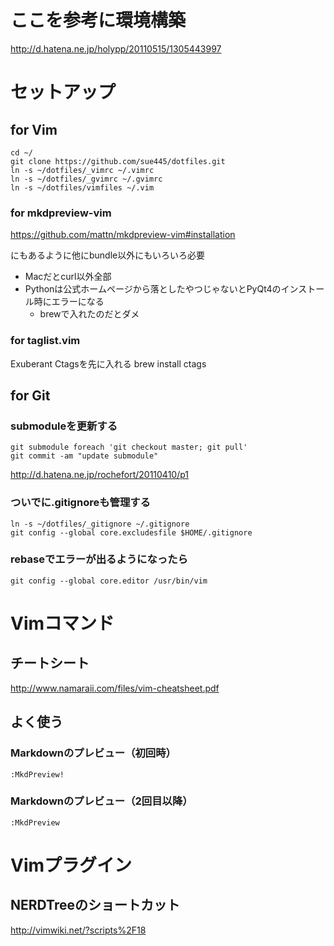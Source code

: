 # ここを参考に環境構築 
http://d.hatena.ne.jp/holypp/20110515/1305443997

# セットアップ 
## for Vim 
    cd ~/
    git clone https://github.com/sue445/dotfiles.git
    ln -s ~/dotfiles/_vimrc ~/.vimrc
    ln -s ~/dotfiles/_gvimrc ~/.gvimrc
    ln -s ~/dotfiles/vimfiles ~/.vim

### for mkdpreview-vim
https://github.com/mattn/mkdpreview-vim#installation

にもあるように他にbundle以外にもいろいろ必要

* Macだとcurl以外全部
* Pythonは公式ホームページから落としたやつじゃないとPyQt4のインストール時にエラーになる
    * brewで入れたのだとダメ

### for taglist.vim
Exuberant Ctagsを先に入れる
    brew install ctags

## for Git
### submoduleを更新する
    git submodule foreach 'git checkout master; git pull'
    git commit -am "update submodule"
http://d.hatena.ne.jp/rochefort/20110410/p1

### ついでに.gitignoreも管理する
    ln -s ~/dotfiles/_gitignore ~/.gitignore
    git config --global core.excludesfile $HOME/.gitignore

### rebaseでエラーが出るようになったら 
    git config --global core.editor /usr/bin/vim

# Vimコマンド
## チートシート
http://www.namaraii.com/files/vim-cheatsheet.pdf

## よく使う
### Markdownのプレビュー（初回時）
    :MkdPreview!

### Markdownのプレビュー（2回目以降）
    :MkdPreview

# Vimプラグイン
## NERDTreeのショートカット
http://vimwiki.net/?scripts%2F18
